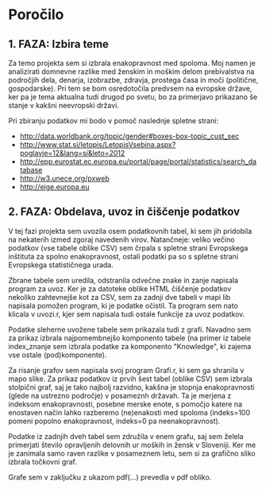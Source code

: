 # Poročilo

## 1. FAZA: Izbira teme

Za temo projekta sem si izbrala enakopravnost med spoloma. Moj namen je analizirati domnevne razlike med ženskim in moškim delom prebivalstva na področjih dela, denarja, izobrazbe, zdravja, prostega časa in moči (politične, gospodarske). Pri tem se bom osredotočila predvsem na evropske države, ker pa je tema aktualna tudi drugod po svetu, bo za primerjavo prikazano še stanje v kakšni neevropski državi.

Pri zbiranju podatkov mi bodo v pomoč naslednje spletne strani:

* http://data.worldbank.org/topic/gender#boxes-box-topic_cust_sec
* http://www.stat.si/letopis/LetopisVsebina.aspx?poglavje=12&lang=si&leto=2012
* http://epp.eurostat.ec.europa.eu/portal/page/portal/statistics/search_database
* http://w3.unece.org/pxweb
* http://eige.europa.eu

## 2. FAZA: Obdelava, uvoz in čiščenje podatkov

V tej fazi projekta sem uvozila osem podatkovnih tabel, ki sem jih pridobila na nekaterih izmed zgoraj navedenih virov. Natančneje: veliko večino podatkov (vse tabele oblike CSV) sem črpala s spletne strani Evropskega inštituta za spolno enakopravnost, ostali podatki pa so s spletne strani Evropskega statističnega urada.

Zbrane tabele sem uredila, odstranila odvečne znake in zanje napisala program za uvoz. 
Ker je za datoteke oblike HTML čiščenje podatkov nekoliko zahtevnejše kot za CSV, sem za zadnji dve tabeli v mapi lib napisala pomožen program, ki je podatke očistil. Ta program sem nato klicala v uvozi.r, kjer sem napisala tudi ostale funkcije za uvoz podatkov.

Podatke sleherne uvožene tabele sem prikazala tudi z grafi. Navadno sem za prikaz izbrala najpomembnejšo komponento tabele (na primer iz tabele index_znanje sem izbrala podatke za komponento "Knowledge", ki zajema vse ostale (pod)komponente). 

Za risanje grafov sem napisala svoj program Grafi.r, ki sem ga shranila v mapo slike.
Za prikaz podatkov iz prvih šest tabel (oblike CSV) sem izbrala stolpični graf, saj je tako najbolj razvidno, kakšna je stopnja enakopravnosti (glede na ustrezno področje) v posameznh  državah. Ta je merjena z indeksom enakopravnosti, posebne merske enote, s pomočjo katere na enostaven način lahko razberemo (ne)enakosti med spoloma (indeks=100 pomeni popolno enakopravnost, indeks=0 pa neenakopravnost).

Podatke iz zadnjih dveh tabel sem združila v enem grafu, saj sem želela primerjati število opravljenih delovnih ur moških in žensk v Sloveniji. Ker me je zanimala samo raven razlike v posameznem letu, sem si za grafično sliko izbrala točkovni graf.

Grafe sem v zaključku z ukazom pdf(...) prevedla v pdf obliko.
